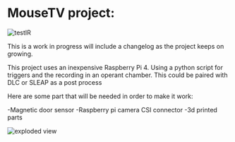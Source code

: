 # MouseTV project:
![testIR](https://user-images.githubusercontent.com/89796977/213597478-f91575fc-635d-4f5d-a935-2c39b58a0d6b.GIF)


This is a work in progress will include a changelog as the project keeps on growing.


This project uses an inexpensive Raspberry Pi 4. Using a python script for triggers and the recording in an operant chamber. This could be paired with DLC or SLEAP as a post process

Here are some part that will be needed in order to make it work:

-Magnetic door sensor
-Raspberry pi camera CSI connector
-3d printed parts



![exploded view](https://user-images.githubusercontent.com/89796977/213819772-2a9da793-c162-4670-8b96-57fcdda6b1e4.jpg)
